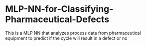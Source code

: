 # MLP-NN-for-Classifying-Pharmaceutical-Defects
This is a MLP NN that analyzes process data from pharmaceutical equipment to predict if the cycle will result in a defect or no
